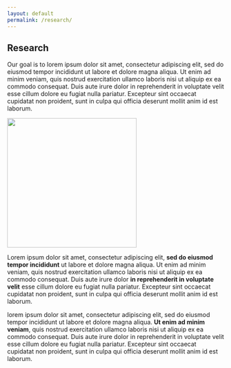 ```yaml
---
layout: default
permalink: /research/
---
```


## Research

Our goal is to lorem ipsum dolor sit amet, consectetur adipiscing elit, sed do eiusmod tempor incididunt ut labore et dolore magna aliqua. Ut enim ad minim veniam, quis nostrud exercitation ullamco laboris nisi ut aliquip ex ea commodo consequat. Duis aute irure dolor in reprehenderit in voluptate velit esse cillum dolore eu fugiat nulla pariatur. Excepteur sint occaecat cupidatat non proident, sunt in culpa qui officia deserunt mollit anim id est laborum.

<div class="image-left">
    <img src="{{ site.url }}/assets/images/engineering-1.jpg" height="300">
</div>

Lorem ipsum dolor sit amet, consectetur adipiscing elit, __sed do eiusmod tempor incididunt__ ut labore et dolore magna aliqua. Ut enim ad minim veniam, quis nostrud exercitation ullamco laboris nisi ut aliquip ex ea commodo consequat. Duis aute irure dolor __in reprehenderit in voluptate velit__ esse cillum dolore eu fugiat nulla pariatur. Excepteur sint occaecat cupidatat non proident, sunt in culpa qui officia deserunt mollit anim id est laborum.

lorem ipsum dolor sit amet, consectetur adipiscing elit, sed do eiusmod tempor incididunt ut labore et dolore magna aliqua. __Ut enim ad minim veniam__, quis nostrud exercitation ullamco laboris nisi ut aliquip ex ea commodo consequat. Duis aute irure dolor in reprehenderit in voluptate velit esse cillum dolore eu fugiat nulla pariatur. Excepteur sint occaecat cupidatat non proident, sunt in culpa qui officia deserunt mollit anim id est laborum.
